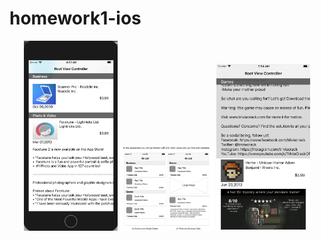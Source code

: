 # homework1-ios
<p align="center">
  <img src="/img1.png" width="150" title="hover text">
  <img  src="/img2.png" width="150" alt="accessibility text">
    <img  src="/img3.png" width="150" alt="accessibility text">
</p>
